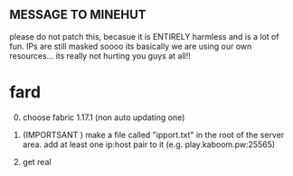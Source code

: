 ## MESSAGE TO MINEHUT

please do not patch this, becasue it is ENTIRELY harmless and is a lot of fun. IPs are still masked soooo its basically we are using our own resources... its really not hurting you guys at all!!

# fard

0. choose fabric 1.17.1 (non auto updating one)

1) (IMPORTSANT ) make a file called "ipport.txt" in the root of the server area. add at least one ip:host pair to it (e.g. play.kaboom.pw:25565)

2) get real